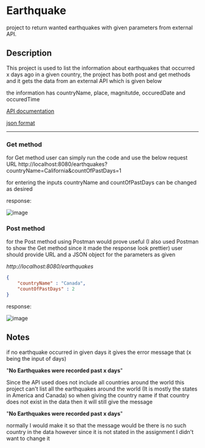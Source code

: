 # Earthquake

project to return wanted earthquakes with given parameters from external API. 

## Description 
This project is used to list the information about earthquakes that occurred x days ago in a given country, the project has both post and get methods and it gets the data from an external API which is given below

the information has countryName, place, magnitutde, occuredDate and occuredTime

[API documentation](https://earthquake.usgs.gov/fdsnws/event/1/)

[json format](https://earthquake.usgs.gov/fdsnws/event/1/query?format=geojson)
***

### Get method
for Get method user can simply run the code and use the below request URL 
http://localhost:8080/earthquakes?countryName=California&countOfPastDays=1

for entering the inputs countryName and countOfPastDays can be changed as desired

response:

![image](https://user-images.githubusercontent.com/81990759/168482723-8bd34f2f-186d-40a6-a746-999daad4dee1.png)


### Post method
for the Post method using Postman would prove useful (I also used Postman to show the Get method since it made the response look prettier) user should provide URL and a JSON object for the parameters as given 

*http://localhost:8080/earthquakes*

```JSON
{
    "countryName" : "Canada",
    "countOfPastDays" : 2
}
```
response:

![image](https://user-images.githubusercontent.com/81990759/168483099-6affb506-87f2-4f44-a9c9-6217cdf6c43b.png)


## Notes
if no earthquake occurred in given days it gives the error message that (x being the input of days)

"**No Earthquakes were recorded past x days**"

Since the API used does not include all countries around the world this project can't list all the earthquakes around the world (It is mostly the states in America and Canada) so when giving the country name if that country does not exist in the data then it will still give the message 

"**No Earthquakes were recorded past x days**"

normally I would make it so that the message would be there is no such country in the data however since it is not stated in the assignment I didn't want to change it 

